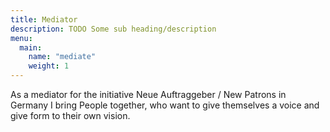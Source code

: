 ```yaml
---
title: Mediator
description: TODO Some sub heading/description 
menu:
  main:
    name: "mediate"
    weight: 1
---
```


As a mediator for the initiative Neue Auftraggeber / New Patrons in Germany I bring People together, who want to give themselves a voice and give form to their own vision. 

